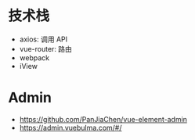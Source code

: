 



# 技术栈
- axios: 调用 API
- vue-router: 路由
- webpack
- iView









# Admin
- https://github.com/PanJiaChen/vue-element-admin
- https://admin.vuebulma.com/#/
